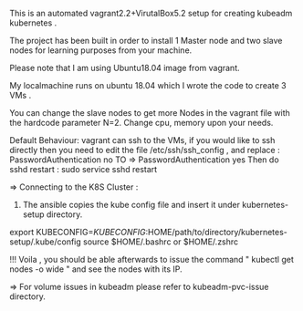 This is an automated vagrant2.2+VirutalBox5.2 setup for creating kubeadm kubernetes .

The project has been built in order to install 1 Master node and two slave nodes for learning purposes from your machine.

Please note that I am using Ubuntu18.04 image from vagrant.

My localmachine runs on ubuntu 18.04 which I wrote the code to create 3 VMs .

You can change the slave nodes to get  more Nodes in the vagrant file with the hardcode parameter N=2.
Change cpu, memory upon your needs.


Default Behaviour:
vagrant can ssh to the VMs, if you would like to ssh directly then you need to edit the file /etc/ssh/ssh_config , and replace :
PasswordAuthentication no
TO => PasswordAuthentication yes
Then do sshd restart : sudo service sshd restart


=> Connecting to the K8S Cluster :
1) The ansible copies the kube config file and insert it under kubernetes-setup directory. 

export KUBECONFIG=$KUBECONFIG:$HOME/path/to/directory/kubernetes-setup/.kube/config
source $HOME/.bashrc or $HOME/.zshrc


!!! Voila , you should be able afterwards to issue the command " kubectl get nodes -o wide " and see the nodes with its IP.


=> For volume issues in kubeadm please refer to kubeadm-pvc-issue directory.
